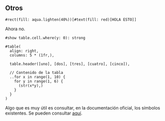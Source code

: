 




## Otros

```typst
#rect(fill: aqua.lighten(40%))[#text(fill: red)[HOLA ESTO]]
```

Ahora no.

```typst
#show table.cell.where(y: 0): strong

#table(
  align: right,
  columns: 5 * (1fr,),

  table.header([uno], [dos], [tres], [cuatro], [cinco]),

  // Contenido de la tabla
  ..for x in range(1, 10) {
    for y in range(1, 6) {
      (str(x*y),)
    }
  }
)
```




Algo que es muy útil es consultar, en la documentación oficial, los símbolos
existentes. Se pueden consultar
[aquí](https://typst.app/docs/reference/symbols/sym/).






